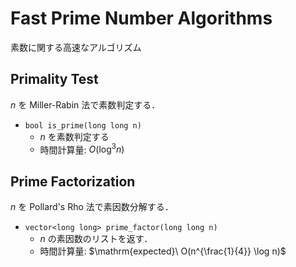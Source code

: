 # Fast Prime Number Algorithms

素数に関する高速なアルゴリズム

## Primality Test

$n$ を Miller-Rabin 法で素数判定する．

- `bool is_prime(long long n)`
    - $n$ を素数判定する
    - 時間計算量: $O(\log^3 n)$

## Prime Factorization

$n$ を Pollard's Rho 法で素因数分解する．

- `vector<long long> prime_factor(long long n)`
    - $n$ の素因数のリストを返す．
    - 時間計算量: $\mathrm{expected}\ O(n^{\frac{1}{4}} \log n)$
